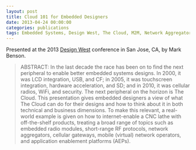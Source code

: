 ```yaml
---
layout: post
title: Cloud 101 for Embedded Designers
date: 2013-04-24 00:00:00
categories: publications
tags: Embedded Systems, Design West, The Cloud, M2M, Network Aggregators, Short-Range RF, Cellular, MNO, MVNO, Application Enablement Platform
---
```


Presented at the 2013 [Design West](http://www.ubmdesign.com/sanjose/) conference in San Jose, CA, by Mark Benson.

> ABSTRACT: In the last decade the race has been on to find the next peripheral to enable better embedded systems designs. In 2000, it was LCD integration, USB, and CF; in 2005, it was touchscreen integration, hardware acceleration, and SD; and in 2010, it was cellular radios, WiFi, and security. The next peripheral on the horizon is The Cloud. This presentation gives embedded designers a view of what The Cloud can do for their designs and how to think about it in both technical and business dimensions. To make this relevant, a real-world example is given on how to internet-enable a CNC lathe with off-the-shelf products, treating a broad range of topics such as embedded radio modules, short-range RF protocols, network aggregators, cellular gateways, mobile (virtual) network operators, and application enablement platforms (AEPs).

